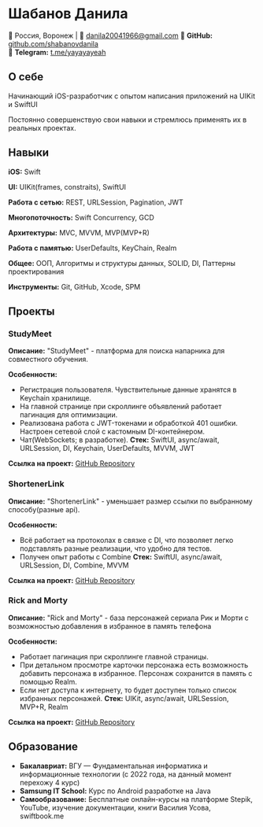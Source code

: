 # Шабанов Данила

📍 Россия, Воронеж | 📧 danila20041966@gmail.com
🔗 **GitHub:** [github.com/shabanovdanila](https://github.com/shabanovdanila)  
🔗 **Telegram:** [t.me/yayayayeah](https://t.me/yayayayeah)  

## О себе  
Начинающий iOS-разработчик с опытом написания приложений на UIKit и SwiftUI

Постоянно совершенствую свои навыки и стремлюсь применять их в реальных проектах.  

## Навыки  
**iOS:** Swift

**UI:** UIKit(frames, constraits), SwiftUI

**Работа с сетью:** REST, URLSession, Pagination, JWT  

**Многопоточность:** Swift Concurrency, GCD

**Архитектуры:** MVC, MVVM, MVP(MVP+R)

**Работа с памятью:** UserDefaults, KeyChain, Realm

**Общее:** ООП, Алгоритмы и структуры данных, SOLID, DI, Паттерны проектирования

**Инструменты:** Git, GitHub, Xcode, SPM  

## Проекты

### StudyMeet
**Описание:** "StudyMeet" - платформа для поиска напарника для совместного обучения.

**Особенности:** 
- Регистрация пользователя. Чувствительные данные хранятся в Keychain хранилище.
- На главной странице при скроллинге объявлений работает пагинация для оптимизации.
- Реализована работа с JWT-токенами и обработкой 401 ошибки. Настроен сетевой слой с кастомным DI-контейнером.
- Чат(WebSockets; в разработке).
**Стек:** SwiftUI, async/await, URLSession, DI, Keychain, UserDefaults, MVVM, JWT

**Ссылка на проект:** [GitHub Repository](https://github.com/shabanovdanila/studymeet) 


### ShortenerLink
**Описание:** "ShortenerLink" - уменьшает размер ссылки по выбранному способу(разные api).

**Особенности:** 
- Всё работает на протоколах в связке с DI, что позволяет легко подставлять разные реализации, что удобно для тестов.
- Получен опыт работы с Combine
**Стек:** SwiftUI, async/await, URLSession, DI, Combine, MVVM

**Ссылка на проект:** [GitHub Repository](https://github.com/shabanovdanila/ShortenerLink) 


### Rick and Morty
**Описание:** "Rick and Morty" - база персонажей сериала Рик и Морти с возможностью добавления в избранное в память телефона

**Особенности:** 
- Работает пагинация при скроллинге главной страницы.
- При детальном просмотре карточки персонажа есть возможность добавить персонажа в избранное. Персонаж сохранится в память с помощью Realm. 
- Если нет доступа к интернету, то будет доступен только список избранных персонажей.
**Стек:** UIKit, async/await, URLSession, MVP+R, Realm

**Ссылка на проект:** [GitHub Repository](https://github.com/shabanovdanila/RickAndMorty) 

## Образование
- **Бакалавриат:** ВГУ — Фундаментальная информатика и информационные технологии (с 2022 года, на данный момент перехожу 4 курс)
- **Samsung IT School:** Курс по Android разработке на Java
- **Самообразование:** Бесплатные онлайн-курсы на платформe Stepik, YouTube, изучение документации, книги Василия Усова, swiftbook.me
